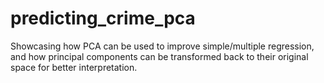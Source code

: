 # predicting_crime_pca
Showcasing how PCA can be used to improve simple/multiple regression, and how principal components can be transformed back to their original space for better interpretation.
